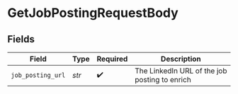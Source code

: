# GetJobPostingRequestBody


## Fields

| Field                                         | Type                                          | Required                                      | Description                                   |
| --------------------------------------------- | --------------------------------------------- | --------------------------------------------- | --------------------------------------------- |
| `job_posting_url`                             | *str*                                         | :heavy_check_mark:                            | The LinkedIn URL of the job posting to enrich |